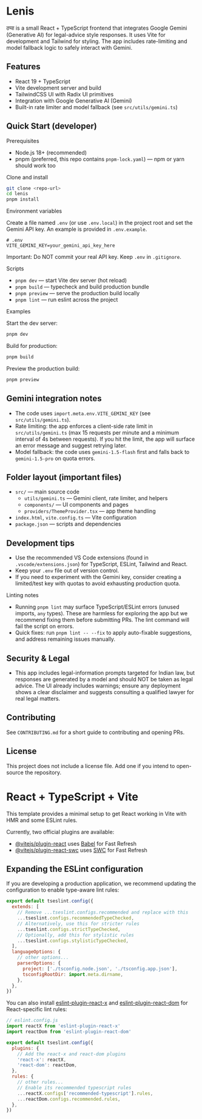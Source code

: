 # Lenis

ठप्पा is a small React + TypeScript frontend that integrates Google Gemini (Generative AI) for legal-advice style responses. It uses Vite for development and Tailwind for styling. The app includes rate-limiting and model fallback logic to safely interact with Gemini.

## Features
- React 19 + TypeScript
- Vite development server and build
- TailwindCSS UI with Radix UI primitives
- Integration with Google Generative AI (Gemini)
- Built-in rate limiter and model fallback (see `src/utils/gemini.ts`)

## Quick Start (developer)

Prerequisites
- Node.js 18+ (recommended)
- pnpm (preferred, this repo contains `pnpm-lock.yaml`) — npm or yarn should work too

Clone and install

```bash
git clone <repo-url>
cd lenis
pnpm install
```

Environment variables

Create a file named `.env` (or use `.env.local`) in the project root and set the Gemini API key. An example is provided in `.env.example`.

```env
# .env
VITE_GEMINI_KEY=your_gemini_api_key_here
```

Important: Do NOT commit your real API key. Keep `.env` in `.gitignore`.

Scripts
- `pnpm dev` — start Vite dev server (hot reload)
- `pnpm build` — typecheck and build production bundle
- `pnpm preview` — serve the production build locally
- `pnpm lint` — run eslint across the project

Examples

Start the dev server:

```bash
pnpm dev
```

Build for production:

```bash
pnpm build
```

Preview the production build:

```bash
pnpm preview
```

## Gemini integration notes

- The code uses `import.meta.env.VITE_GEMINI_KEY` (see `src/utils/gemini.ts`).
- Rate limiting: the app enforces a client-side rate limit in `src/utils/gemini.ts` (max 15 requests per minute and a minimum interval of 4s between requests). If you hit the limit, the app will surface an error message and suggest retrying later.
- Model fallback: the code uses `gemini-1.5-flash` first and falls back to `gemini-1.5-pro` on quota errors.

## Folder layout (important files)

- `src/` — main source code
  - `utils/gemini.ts` — Gemini client, rate limiter, and helpers
  - `components/` — UI components and pages
  - `providers/ThemeProvider.tsx` — app theme handling
- `index.html`, `vite.config.ts` — Vite configuration
- `package.json` — scripts and dependencies

## Development tips
- Use the recommended VS Code extensions (found in `.vscode/extensions.json`) for TypeScript, ESLint, Tailwind and React.
- Keep your `.env` file out of version control.
- If you need to experiment with the Gemini key, consider creating a limited/test key with quotas to avoid exhausting production quota.

Linting notes
- Running `pnpm lint` may surface TypeScript/ESLint errors (unused imports, `any` types). These are harmless for exploring the app but we recommend fixing them before submitting PRs. The lint command will fail the script on errors.
- Quick fixes: run `pnpm lint -- --fix` to apply auto-fixable suggestions, and address remaining issues manually.

## Security & Legal
- This app includes legal-information prompts targeted for Indian law, but responses are generated by a model and should NOT be taken as legal advice. The UI already includes warnings; ensure any deployment shows a clear disclaimer and suggests consulting a qualified lawyer for real legal matters.

## Contributing
See `CONTRIBUTING.md` for a short guide to contributing and opening PRs.

## License
This project does not include a license file. Add one if you intend to open-source the repository.
# React + TypeScript + Vite

This template provides a minimal setup to get React working in Vite with HMR and some ESLint rules.

Currently, two official plugins are available:

- [@vitejs/plugin-react](https://github.com/vitejs/vite-plugin-react/blob/main/packages/plugin-react) uses [Babel](https://babeljs.io/) for Fast Refresh
- [@vitejs/plugin-react-swc](https://github.com/vitejs/vite-plugin-react/blob/main/packages/plugin-react-swc) uses [SWC](https://swc.rs/) for Fast Refresh

## Expanding the ESLint configuration

If you are developing a production application, we recommend updating the configuration to enable type-aware lint rules:

```js
export default tseslint.config({
  extends: [
    // Remove ...tseslint.configs.recommended and replace with this
    ...tseslint.configs.recommendedTypeChecked,
    // Alternatively, use this for stricter rules
    ...tseslint.configs.strictTypeChecked,
    // Optionally, add this for stylistic rules
    ...tseslint.configs.stylisticTypeChecked,
  ],
  languageOptions: {
    // other options...
    parserOptions: {
      project: ['./tsconfig.node.json', './tsconfig.app.json'],
      tsconfigRootDir: import.meta.dirname,
    },
  },
})
```

You can also install [eslint-plugin-react-x](https://github.com/Rel1cx/eslint-react/tree/main/packages/plugins/eslint-plugin-react-x) and [eslint-plugin-react-dom](https://github.com/Rel1cx/eslint-react/tree/main/packages/plugins/eslint-plugin-react-dom) for React-specific lint rules:

```js
// eslint.config.js
import reactX from 'eslint-plugin-react-x'
import reactDom from 'eslint-plugin-react-dom'

export default tseslint.config({
  plugins: {
    // Add the react-x and react-dom plugins
    'react-x': reactX,
    'react-dom': reactDom,
  },
  rules: {
    // other rules...
    // Enable its recommended typescript rules
    ...reactX.configs['recommended-typescript'].rules,
    ...reactDom.configs.recommended.rules,
  },
})
```
